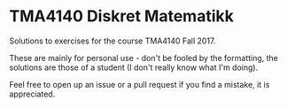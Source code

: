 # TMA4140 Diskret Matematikk

Solutions to exercises for the course TMA4140 Fall 2017.

These are mainly for personal use - don't be fooled by the formatting, the solutions are those of a student (I don't really know what I'm doing).

Feel free to open up an issue or a pull request if you find a mistake, it is appreciated.

